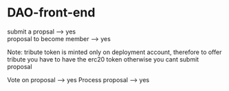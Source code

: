 # DAO-front-end
submit a propsal --> yes \
  proposal to become member --> yes 
  
Note: tribute token is minted only on deployment account, 
therefore to offer tribute you have to have the erc20 token otherwise you cant submit proposal

Vote on proposal --> yes 
Process proposal --> yes 

